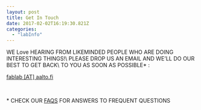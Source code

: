 ```yaml
---
layout: post
title: Get In Touch
date: 2017-02-02T16:19:30.821Z
categories:
  - "labInfo"
---
```


WE Love HEARING FROM LIKEMINDED PEOPLE WHO ARE DOING INTERESTING THINGS!\\
PLEASE DROP US AN EMAIL AND WE’LL DO OUR BEST TO GET BACK\\
TO YOU AS SOON AS POSSIBLE* :


<div class="info--contact-times">
  <a href="mailto:fablab@aalto.fi">fablab [AT] aalto.fi</a>
</div>

&nbsp;

\* CHECK OUR [FAQS](#faqs) FOR ANSWERS TO FREQUENT QUESTIONS
